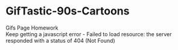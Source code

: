 # GifTastic-90s-Cartoons
Gifs Page Homework  
Keep getting a javascript error - Failed to load resource: the server responded with a status of 404 (Not Found)